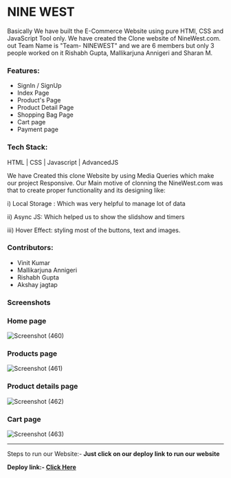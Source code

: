 <h1>NINE WEST</h1>
Basically We have built the E-Commerce Website using pure HTMl, CSS and JavaScript Tool only. We have created the Clone website of NineWest.com. out Team Name is "Team- NINEWEST" and we are 6 members but only 3 people worked on it Rishabh Gupta, Mallikarjuna Annigeri and Sharan M.
<h3>Features:</h3>
<ul>
  <li>SignIn / SignUp</li>
  <li>Index Page</li>
  <li>Product's Page</li>
  <li>Product Detail Page</li>
  <li>Shopping Bag Page</li>
  <li>Cart page</li>
  <li>Payment page</li>
</ul>
<h3>Tech Stack:</h3>
HTML | CSS | Javascript | AdvancedJS

<br/>

We have Created this clone Website by using Media Queries which make our project Responsive. Our Main motive of clonning the NineWest.com was that to create proper functionality and its designing like:
<p>i) Local Storage : Which was very helpful to manage lot of data</p>
<p>ii) Async JS: Which helped us to show the slidshow and timers</p>
<p>iii) Hover Effect: styling most of the buttons, text and images.</p>


 <h3>Contributors:</h3>
  <ul>
    <li>Vinit Kumar</li>
    <li>Mallikarjuna Annigeri</li>
    <li>Rishabh Gupta</li>
    <li>Akshay jagtap</li>
  </ul>
 <h3>Screenshots</h3>
  
  <h3>Home page</h3>
  
![Screenshot (460)](https://user-images.githubusercontent.com/76250603/158766210-02b9fe74-8cc2-4b01-8e1a-2d708fe42f07.png)
  
  
  <h3>Products page</h3>
  
  
![Screenshot (461)](https://user-images.githubusercontent.com/76250603/158768001-454394eb-9461-43bf-953f-e88b700873a8.png)
  
  
  <h3>Product details page</h3>
  
  
![Screenshot (462)](https://user-images.githubusercontent.com/76250603/158768123-d43383be-57a0-48b5-8e4c-7cedbeb01004.png)
  
  
  <h3>Cart page</h3>
  
  
![Screenshot (463)](https://user-images.githubusercontent.com/76250603/158768198-f52d50bb-52db-42f8-a75c-0e40df8f7c62.png)



<hr/>

<p>Steps to run our Website:- <strong>Just click on our deploy link to run our website</strong?</p>
  
  <p>Deploy link:- <a href="https://heuristic-lewin-ff60a9.netlify.app/">Click Here</a></p>
  
<br/>


<!-- 
# NINE_WEST

Basically We have built the E-Commerce Website using pure HTMl, CSS and JavaScript Tool only. We have created the Clone website of NineWest.com. out Team Name is "Team- NINEWEST" and we are 6 members but only 3 people worked on it Rishabh Gupta, Mallikarjuna Annigeri and Sharan M.

There are Different Parts of the Website like:

1. Index Page
2. Product's Page
3. Product Detail Page
4. SignIn / SignUp
5. Shopping Bag Page
6. Information Page
7. Shipping Page
8. Payment Page

We have Created this clone Website by using Media Queries which make our project Responsive. Our Main motive of clonning the NineWest.com was that to create proper functionality and its designing like:
i) Local Storage : Which was very helpful to manage lot of data
ii) Async JS: Which helped us to show the slidshow and timers
iii) Hover Effect: styling most of the buttons, text and images.

CONCLUSION : Yes we agree that there might be some places where things are static but yes in these 7 days we have done our best and completed how much was needed. And one thing I would like to add that teamwork is something which teaches you various things, if one stucks like for example in presentation then another comes forward and handle that situation. So, this was all from our side.

Source of Images : Google.com, NineWest.com
Source of Font : Google Font.
Source of Icons : FontAwsome.com
Source of Code : We took help from Developer Moziila






NINEWEST (Clone)
Project: Clone of https://www.ninewest.com/ site

In this project We have tried to make a look alike clone of Ninewest E-commerce Website. With our efforts and the technology stack, that we have learned till now in Unit-4 in Masai School, we were able to clone the front end, integrated it with backend and added similar looks and features.

Run Locally
Clone the project

  For Front-End
  git clone https://github.com/RishabhTG209/NINE_WEST
  
  For Back-End
  git clone https://github.com/RishabhTG209/NineWest_Database
Deployment link of Database on Heroku

got to https://blooming-refuge-71619.herokuapp.com
Crud Operations

To fetch all Users data : https://blooming-refuge-71619.herokuapp.com/user
To fetch all products data : https://blooming-refuge-71619.herokuapp.com/products
To fetch List of products : https://blooming-refuge-71619.herokuapp.com/productlist
To fetch Cart Data : https://blooming-refuge-71619.herokuapp.com/cart
To Register : https://blooming-refuge-71619.herokuapp.com/register
To Login : https://blooming-refuge-71619.herokuapp.com/login
Install npm packages

npm install
Run the server

npm run server
View in Browser

go to https://rishabhtg209.github.io/NINE_WEST/
Technologies we used
In this project we have used the following technologies:

Nodejs
Expressjs
MongoDB
HTML
CSS
JavaScript
env
All the data got stored in and called from Mongo Atlas cloud database.

Libraries & Packages Used
All the image and icon links have been taken from the main website ( https://www.ninewest.com/ )
NPM Packages
ejs
express
mongoose
jsonwebtoken
bcryptjs
cors
body-parser
dotenv
Team Members and Contributors :
Rishabh Gupta
Github : https://github.com/RishabhTG209
Vinit Kumar
Github : https://github.com/vinitkr567
Akshay Jagtap
Github : https://github.com/akshayjagtap1111
Vikas Gupta
Github : https://github.com/Noddy952001 -->

